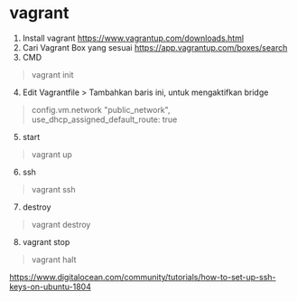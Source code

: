 # vagrant
1. Install vagrant
https://www.vagrantup.com/downloads.html
2. Cari Vagrant Box yang sesuai
https://app.vagrantup.com/boxes/search
3. CMD
> vagrant init
4. Edit Vagrantfile > Tambahkan baris ini, untuk mengaktifkan bridge
> config.vm.network "public_network",
> use_dhcp_assigned_default_route: true
5. start
> vagrant up
6. ssh
> vagrant ssh
7. destroy
> vagrant destroy
8. vagrant stop
> vagrant halt




https://www.digitalocean.com/community/tutorials/how-to-set-up-ssh-keys-on-ubuntu-1804

